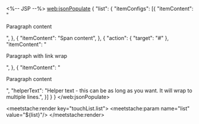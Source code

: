 <%-- JSP --%>
<web:jsonPopulate>
{
    "list": {
        "itemConfigs": [{
            "itemContent": "<p>Paragraph content</p>",
        }, {
            "itemContent": "<span>Span content</span>",
        }, {
            "action": { "target": "#" },
            "itemContent": "<p>Paragraph with link wrap</p>",
        }, {
            "itemContent": "<p>Paragraph content</p>",
            "helperText": "Helper text - this can be as long as you want. It will wrap to multiple lines.",
        }]
    }
}
</web:jsonPopulate>

<meetstache:render key="touchList.list">
    <meetstache:param name="list" value="${list}"/>
</meetstache:render>

